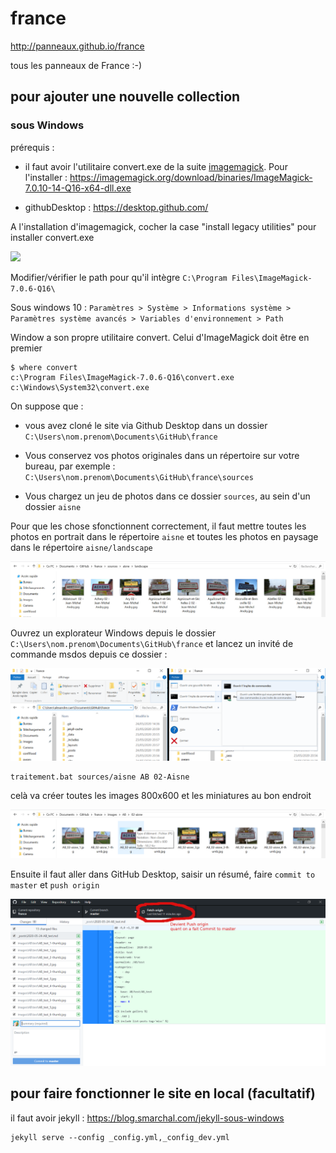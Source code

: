 # france

http://panneaux.github.io/france

tous les panneaux de France :-)

## pour ajouter une nouvelle collection

### sous Windows

prérequis :

- il faut avoir l'utilitaire convert.exe de la suite [imagemagick](https://imagemagick.org/script/download.php). Pour l'installer : https://imagemagick.org/download/binaries/ImageMagick-7.0.10-14-Q16-x64-dll.exe



- githubDesktop : https://desktop.github.com/

A l'installation d'imagemagick, cocher la case "install legacy utilities" pour installer convert.exe

<img src=imagemagick.png height=300>

Modifier/vérifier le path pour qu'il intègre `C:\Program Files\ImageMagick-7.0.6-Q16\`

Sous windows 10 :
``
Paramètres > Système > Informations système > Paramètres système avancés > Variables d'environnement > Path
``

Window a son propre utilitaire convert. Celui d'ImageMagick doit être en premier
```
$ where convert
c:\Program Files\ImageMagick-7.0.6-Q16\convert.exe
c:\Windows\System32\convert.exe
```

On suppose que :

- vous avez cloné le site via Github Desktop dans un dossier `C:\Users\nom.prenom\Documents\GitHub\france`

- Vous conservez vos photos originales dans un répertoire sur votre bureau, par exemple : `C:\Users\nom.prenom\Documents\GitHub\france\sources`

- Vous chargez un jeu de photos dans ce dossier `sources`, au sein d'un dossier `aisne`

Pour que les chose sfonctionnent correctement, il faut mettre toutes les photos en portrait dans le répertoire `aisne` et toutes les photos en paysage dans le répertoire `aisne/landscape`

![landscape](landscape.png)


Ouvrez un explorateur Windows depuis le dossier `C:\Users\nom.prenom\Documents\GitHub\france` et lancez un invité de commande msdos depuis ce dossier :

![inviteMSDOS](inviteMSDOS.png)
```
traitement.bat sources/aisne AB 02-Aisne
```
celà va créer toutes les images 800x600 et les miniatures au bon endroit

![images](images.png)

Ensuite il faut aller dans GitHub Desktop, saisir un résumé, faire `commit to master` et `push origin`

![publication](publication.png)

## pour faire fonctionner le site en local (facultatif)

il faut avoir jekyll : https://blog.smarchal.com/jekyll-sous-windows

```
jekyll serve --config _config.yml,_config_dev.yml
```
